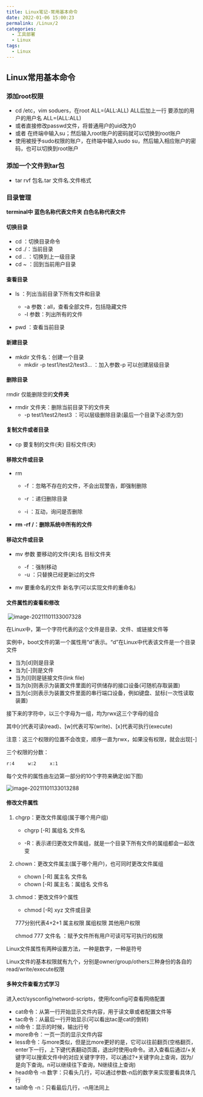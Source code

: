 ```yaml
---
title: Linux笔记-常用基本命令
date: 2022-01-06 15:00:23
permalink: /Linux/2
categories: 
  - 工具部署
  - Linux
tags: 
  - Linux
---
```


## Linux常用基本命令

### 添加root权限

- cd /etc，vim soduers，在root	ALL=(ALL:ALL) ALL后加上一行 要添加的用户的用户名	ALL=(ALL:ALL)
- 或者直接修改passwd文件，将普通用户的uid改为0
- 或者 在终端中输入su；然后输入root账户的密码就可以切换到root账户 
- 使用被授予sudo权限的账户，在终端中输入sudo su，然后输入相应账户的密码，也可以切换到root账户 

### 添加一个文件到tar包

- tar rvf 包名.tar 文件名.文件格式



### 目录管理

**terminal中  蓝色名称代表文件夹  白色名称代表文件**

#### 切换目录

- cd ：切换目录命令
- cd  ./：当前目录
- cd .. ：切换到上一级目录
- cd ~ ：回到当前用户目录

#### 查看目录

- ls ：列出当前目录下所有文件和目录
  - -a 参数：all，查看全部文件，包括隐藏文件
  - -l  参数：列出所有的文件

- pwd ：查看当前目录

#### 新建目录

- mkdir  文件名：创建一个目录
  - mkdir -p test1/test2/test3...  ：加入参数-p 可以创建层级目录

#### 删除目录

rmdir 仅能删除空的**文件夹**

- rmdir 文件夹：删除当前目录下的文件夹
  - -p test1/test2/test3 ：可以层级删除目录(最后一个目录下必须为空)

####  复制文件或者目录

- cp 要复制的文件(夹) 目标文件(夹)



#### 移除文件或目录

- rm

  - -f ：忽略不存在的文件，不会出现警告，即强制删除

  - -r ：递归删除目录
  - -i ：互动，询问是否删除

- **rm -rf  /：删除系统中所有的文件**



#### 移动文件或目录

- mv 参数 要移动的文件(夹)名 目标文件夹
  - -f ：强制移动
  - -u ：只替换已经更新过的文件

- mv 要重命名的文件 新名字(可以实现文件的重命名)



#### 文件属性的查看和修改

​	![image-20211101133007328](https://gitee.com/hnistzdk/picture/raw/master/images/202201061504190.png)



在Linux中，第一个字符代表的这个文件是目录、文件、或链接文件等

实例中，boot文件的第一个属性用“d”表示。“d”在Linux中代表该文件是一个目录文件

- 当为[d]则是目录
- 当为[-]则是文件
- 当为[l]则是链接文件(link file)
- 当为[b]则表示为装置文件里面的可供储存的接口设备(可随机存取装置)
- 当为[c]则表示为装置文件里面的串行端口设备，例如键盘、鼠标(一次性读取装置)

接下来的字符中，以三个字母为一组，均为rwx这三个字母的组合

其中[r]代表可读(read)、[w]代表可写(write)、[x]代表可执行(execute)

注意：这三个权限的位置不会改变，顺序一直为rwx，如果没有权限，就会出现[-]



三个权限的分数：

```bash
r:4 	w:2		x:1
```



每个文件的属性由左边第一部分的10个字符来确定(如下图)

![image-20211101133013288](https://gitee.com/hnistzdk/picture/raw/master/images/202201061504367.png)





#### 修改文件属性

1. chgrp：更改文件属组(属于哪个用户组)

   - chgrp [-R] 属组名 文件名

   - -R：表示递归更改文件属组，就是一个目录下所有文件的属组都会一起改变

     

2. chown：更改文件属主(属于哪个用户)，也可同时更改文件属组

   - chown [-R] 属主名 文件名
   - chown [-R] 属主名：属组名 文件名

3. chmod：更改文件9个属性

   - chmod [-R] xyz 文件或目录

   777分别代表4+2+1  属主权限 属组权限 其他用户权限

   chmod 777 文件名 ：赋予文件所有用户可读可写可执行的权限





Linux文件属性有两种设置方法，一种是数字，一种是符号

Linux文件的基本权限就有九个，分别是owner/group/others三种身份的各自的read/write/execute权限



#### 多种文件查看方式学习

进入ect/sysconfig/netword-scripts，使用ifconfig可查看网络配置

- cat命令：从第一行开始显示文件内容，用于读文章或者配置文件等
- tac命令：从最后一行开始显示(可以看出tac是cat的倒转)
- nl命令：显示的时候，输出行号
- more命令：一页一页的显示文件内容
- less命令：与more类似，但是比more更好的是，它可以往前翻页(空格翻页，enter下一行，上下键代表翻动页面，退出时使用q命令。进入查看后通过/+关键字可以搜索文件中的对应关键字字符，可以通过?+关键字向上查询，因为/是向下查询。n可以继续往下查询，N继续往上查询)
- head命令 -n 数字：只看头几行，可以通过参数-n后的数字来实现要看具体几行
- tail命令 -n：只看最后几行，-n用法同上

